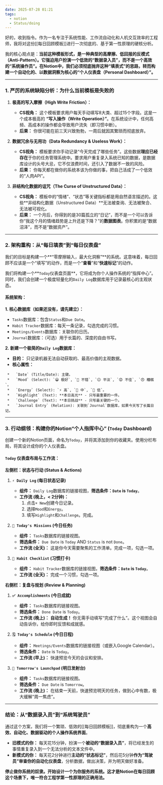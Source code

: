 ```yaml
---
date: 2025-07-28 01:21
tags:
  - notion
  - Status/doing
---
```


好的，收到指令。作为一名专注于系统性能、工作流自动化和人机交互效率的工程师，我将对这份[[每日回顾模板]]进行一次彻底的、基于第一性原理的硬核分析。

我的核心观点是：**当前这种模板形式，是一种典型的高摩擦、低回报的反模式（Anti-Pattern）。它强迫用户扮演一个低效的“数据录入员”，而不是一个高效的“系统操作员”。在Notion中，我们必须彻底抛弃这种“填表式”的思路，转而构建一个自动化的、以数据洞察为核心的“个人仪表盘（Personal Dashboard）”。**

---

### **1. 严厉的系统缺陷分析：为什么当前模板是失败的**

1. **极高的写入摩擦（High Write Friction）：**
   - **CS视角：** 这个模板要求用户每天手动填写8大类、超过15个字段。这是一个成本极高的 **“写入操作（Write Operation）”**。在系统设计中，任何高频、高成本的操作都会导致用户流失（即习惯中断）。
   - **后果：** 你很可能在前三天兴致勃勃，一周后就因其繁琐而彻底放弃。

2. **数据冗余与无用功（Data Redundancy & Useless Work）：**
   - **CS视角：** 模板要求你手动记录“今天完成了哪些任务”。这些数据**理应已经存在**于你的任务管理系统中。要求用户重复录入系统已知的数据，是数据库设计的头号大忌，它不仅浪费时间，还引入了数据不一致的风险。
   - **后果：** 你每天都在做你的系统本该为你做的事，把自己活成了一个低效的“人肉API”。

3. **非结构化数据的诅咒（The Curse of Unstructured Data）：**
   - **CS视角：** 模板中的“情绪”、“状态”等关键指标都是用自然语言描述的。这些**非结构化数据（Unstructured Data）**无法被查询、无法被聚合、无法被可视化。
   - **后果：** 一个月后，你得到的是30篇孤立的“日记”，而不是一个可以告诉你“我这个月的情绪趋势是上升还是下降？”的**数据图表**。你积累的是“数据沼泽”，而不是“数据资产”。

---

### **2. 架构重构：从“每日填表”到“每日仪表盘”**

我们的目标是构建一个**“零摩擦输入，最大化洞察”**的系统。这意味着，每日回顾不应该是一个“填写”的动作，而是一个“**查看**”和“**快速标记**”的动作。

我们将构建一个**`Today`仪表盘页面**，它将成为你个人操作系统的“指挥中心”。同时，我们会创建一个极度轻量化的`Daily Log`数据库用于记录最核心的主观状态。

#### **系统架构：**

**1. 核心数据库（如果还没有，请先建立）：**

- `Tasks`数据库：包含`Status`和`Due Date`。
- `Habit Tracker`数据库：每天一条记录，勾选完成的习惯。
- `Meetings/Events`数据库：关联你的日历。
- `Journal`数据库：（可选）用于长篇的、深度的自由书写。

**2. 新建一个极简的`Daily Log`数据库：**

- **目的：** 只记录机器无法自动获取的、最高价值的主观数据。
- **核心属性：**

```
 *   `Date` (Title/Date): 主键。
 *   `Mood` (Select): `😀 极好`, `🙂 不错`, `😐 平淡`, `😟 不佳`, `😠 糟糕`。
 *   `Energy` (Select): `⚡️ 高`, `🔋 中`, `🔌 低`。
 *   `Highlight` (Text): **本日高光** - 只写最重要的一件。
 *   `Challenge` (Text): **本日挑战** - 只写最关键的一个。
 *   `Journal Entry` (Relation): 关联到`Journal`数据库，如果今天写了长篇日记。
```

---

### **3. 行动纲领：构建你的Notion“个人指挥中心” (`Today` Dashboard)**

创建一个新的Notion页面，命名为`Today`，并将其添加到你的收藏夹。使用分栏布局，将其设计成你的个人仪表盘。

#### **`Today` 仪表盘布局与工作流：**

**左侧栏：状态与行动 (Status & Actions)**

1. **`⚡️ Daily Log` (每日状态记录)**
   - **组件：** `Daily Log`数据库的链接视图，**筛选条件：`Date` is `Today`**。
   - **工作流 (晚上，< 2分钟)：**
     1. 点击`+ New`创建今日记录。
     2. 选择`Mood`和`Energy`。
     3. 填写`Highlight`和`Challenge`。完成。

2. **`🎯 Today's Missions` (今日任务)**
   - **组件：** `Tasks`数据库的链接视图。
   - **筛选条件：** `Due Date` is `Today` AND `Status` is not `Done`。
   - **工作流 (全天)：** 这是你今天需要聚焦的工作清单。完成一项，勾选一项。

3. **`💪 Habit Checklist` (习惯打卡)**
   - **组件：** `Habit Tracker`数据库的链接视图，**筛选条件：`Date` is `Today`**。
   - **工作流 (全天)：** 完成一个习惯，勾选一项。

**右侧栏：复盘与规划 (Review & Planning)**

1. **`✅ Accomplishments` (今日成就)**
   - **组件：** `Tasks`数据库的链接视图。
   - **筛选条件：** `Done Date` is `Today`。
   - **工作流 (晚上)：** **自动生成！** 你无需手动填写“完成了什么”。这个视图会自动告诉你，给你即时反馈和成就感。

2. **`🗓️ Today's Schedule` (今日日程)**
   - **组件：** `Meetings/Events`数据库的链接视图（或嵌入Google Calendar）。
   - **筛选条件：** `Date` is `Today`。
   - **工作流 (早上)：** 快速预览今天的会议和安排。

3. **`🚀 Tomorrow's Launchpad` (明日发射台)**
   - **组件：** `Tasks`数据库的链接视图。
   - **筛选条件：** `Due Date` is `Tomorrow`。
   - **工作流 (晚上)：** 在结束一天前，快速预览明天的任务，做到心中有数，极大缓解“周一焦虑”。

---

### **结论：从“数据录入员”到“系统驾驶员”**

通过这个方案，我们将一个繁琐、低效的[[每日回顾模板]]，彻底重构为一个**高效、自动化、数据驱动的个人操作系统界面**。

- **旧模式的你：** 每天花15分钟，扮演一个**被动的“数据录入员”**，将已经发生的事情重复录入到一个无法分析的文本文件中。
- **新模式的你：** 每天花2分钟进行**主动的“状态标记”**，然后花5分钟**作为“驾驶员”审查你的自动化仪表盘**，分析数据，做出决策，并为明天做好准备。

**停止做你系统的奴隶。开始设计一个为你服务的系统。这才是Notion在每日回顾这个场景下，唯一符合工程学第一性原理的正确用法。**
